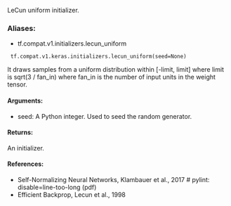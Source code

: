 LeCun uniform initializer.
### Aliases:
- tf.compat.v1.initializers.lecun_uniform

```
 tf.compat.v1.keras.initializers.lecun_uniform(seed=None)
```
It draws samples from a uniform distribution within [-limit, limit] where limit is sqrt(3 / fan_in) where fan_in is the number of input units in the weight tensor.
#### Arguments:
- seed: A Python integer. Used to seed the random generator.
#### Returns:
An initializer.
#### References:
- Self-Normalizing Neural Networks, Klambauer et al., 2017 # pylint: disable=line-too-long (pdf)
- Efficient Backprop, Lecun et al., 1998
